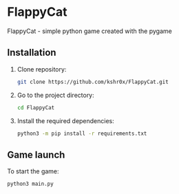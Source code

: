 # FlappyCat

FlappyCat - simple python game created with the pygame 

## Installation

1. Clone repository:
    ```bash
    git clone https://github.com/kshr0x/FlappyCat.git
    ```
2. Go to the project directory:
    ```bash
    cd FlappyCat
    ```
3. Install the required dependencies:
    ```bash
    python3 -m pip install -r requirements.txt
    ```

## Game launch

To start the game:
```bash
python3 main.py
